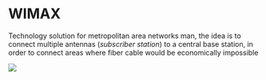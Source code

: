 # WIMAX

Technology solution for metropolitan area networks man, the idea is to connect multiple antennas (*subscriber station*) to a central base station, in order to connect areas where fiber cable would be economically impossible

![](Pasted%20image%2020240604192519.png)